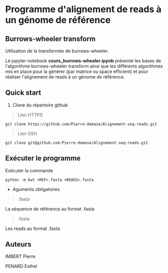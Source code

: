# Programme d'alignement de reads à un génome de référence

## Burrows-wheeler transform

Utilisation de la transformée de burrows-wheeler.

Le jupyter notebook **cours_burrows-wheeler.ipynb** présente les bases de l'algorithme burrows-wheeler transform ainsi que les différents algorithmes mis en place pour la générer (par matrice ou space efficient) et pour réaliser l'alignement de reads à un génome de référence.

## Quick start

1. Clone du répertoire github

> Lien HTTPS

```
git clone https://github.com/Pierre-damase/Alignement-seq-reads.git
```

> Lien SSH

```
git clone git@github.com:Pierre-damase/Alignement-seq-reads.git
```

## Exécuter le programme

Exécuter la commande

```
python -m bwt <REF>.fasta <READS>.fasta
```

- Aguments obligatoires

> <REF>.fasta

La séquence de référence au format .fasta

> <READS>.fasta

Les reads au format .fasta

## Auteurs

IMBERT Pierre

PENARD Esthel
